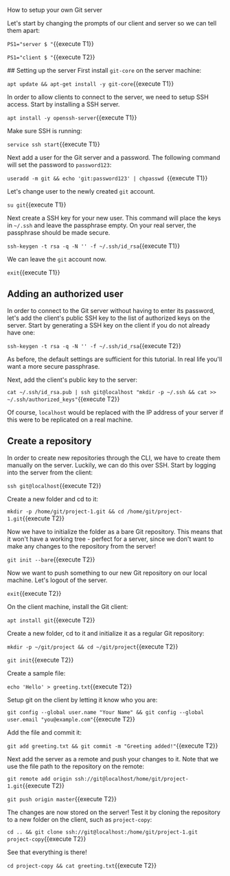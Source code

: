 

How to setup your own Git server

Let's start by changing the prompts of our client and server so we can tell them apart:

`PS1="server $ "`{{execute T1}}

`PS1="client $ "`{{execute T2}}

## Setting up the server
First install `git-core` on the server machine:

`apt update && apt-get install -y git-core`{{execute T1}}

In order to allow clients to connect to the server, we need to setup SSH access. Start by installing a SSH server.

`apt install -y openssh-server`{{execute T1}}

Make sure SSH is running: 

`service ssh start`{{execute T1}}

Next add a user for the Git server and a password. The following command will set the password to `password123`:

`useradd -m git && echo 'git:password123' | chpasswd `{{execute T1}}

Let's change user to the newly created `git` account.

`su git`{{execute T1}}

Next create a SSH key for your new user. This command will place the keys in `~/.ssh` and leave the passphrase empty. On your real server, the passphrase should be made secure.

`ssh-keygen -t rsa -q -N '' -f ~/.ssh/id_rsa`{{execute T1}}

We can leave the `git` account now.

`exit`{{execute T1}}

## Adding an authorized user
In order to connect to the Git server without having to enter its password, let's add the client's public SSH key to the list of authorized keys on the server. Start by generating a SSH key on the client if you do not already have one:

`ssh-keygen -t rsa -q -N '' -f ~/.ssh/id_rsa`{{execute T2}}

As before, the default settings are sufficient for this tutorial. In real life you'll want a more secure passphrase.

Next, add the client's public key to the server:

`cat ~/.ssh/id_rsa.pub | ssh git@localhost "mkdir -p ~/.ssh && cat >>  ~/.ssh/authorized_keys"`{{execute T2}}

Of course, `localhost` would be replaced with the IP address of your server if this were to be replicated on a real machine.

## Create a repository
In order to create new repositories through the CLI, we have to create them manually on the server. Luckily, we can do this over SSH. Start by logging into the server from the client:

`ssh git@localhost`{{execute T2}}

Create a new folder and cd to it:

`mkdir -p /home/git/project-1.git && cd /home/git/project-1.git`{{execute T2}}

Now we have to initialize the folder as a bare Git repository. This means that it won't have a working tree - perfect for a server, since we don't want to make any changes to the repository from the server!

`git init --bare`{{execute T2}}

Now we want to push something to our new Git repository on our local machine. Let's logout of the server.

`exit`{{execute T2}}

On the client machine, install the Git client:

`apt install git`{{execute T2}}

Create a new folder, cd to it and initialize it as a regular Git repository:

`mkdir -p ~/git/project && cd ~/git/project`{{execute T2}}

`git init`{{execute T2}}

Create a sample file: 

`echo 'Hello' > greeting.txt`{{execute T2}}

Setup git on the client by letting it know who you are:

`git config --global user.name "Your Name" && git config --global user.email "you@example.com"`{{execute T2}}

Add the file and commit it:

`git add greeting.txt && git commit -m "Greeting added!"`{{execute T2}}

Next add the server as a remote and push your changes to it. Note that we use the file path to the repository on the remote:

`git remote add origin ssh://git@localhost/home/git/project-1.git`{{execute T2}}

`git push origin master`{{execute T2}}

The changes are now stored on the server! Test it by cloning the repository to a new folder on the client, such as `project-copy`:

`cd .. && git clone ssh://git@localhost:/home/git/project-1.git project-copy`{{execute T2}}

See that everything is there! 
 
`cd project-copy && cat greeting.txt`{{execute T2}}
